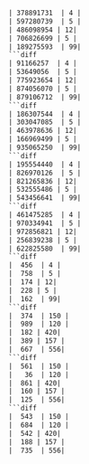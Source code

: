 ```diff
| 378891731  | 4 |
| 597280739  | 5 |
| 486098954 | 12|
| 706826699 | 5 |
| 189275593  | 99|
```diff
| 91166257  | 4 |
| 53649056  | 5 |
| 775923654 | 12|
| 874056070 | 5 |
| 879106712  | 99|
```diff
| 186307544  | 4 |
| 303047085  | 5 |
| 463978636 | 12|
| 166969499 | 5 |
| 935065250  | 99|
```diff
| 195554440  | 4 |
| 826970126  | 5 |
| 821265836 | 12|
| 532555486 | 5 |
| 543456641  | 99|
```diff
| 461475285  | 4 |
| 970334941  | 5 |
| 972856821 | 12|
| 256839238 | 5 |
| 622825580  | 99|
```diff
|  456  | 4 |
|  758  | 5 |
|  174 | 12|
|  228 | 5 |
|  162  | 99|
```diff
|  374  | 150 |
|  989  | 120 |
|  182 | 420|
|  389 | 157 |
|  667  | 556|
```diff
|  561  | 150 |
|   36  | 120 |
|  861 | 420|
|  160 | 157 |
|  125  | 556|
```diff
|  543  | 150 |
|  684  | 120 |
|  542 | 420|
|  188 | 157 |
|  735  | 556|
